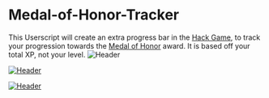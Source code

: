 # Medal-of-Honor-Tracker
This Userscript will create an extra progress bar in the [Hack Game](https://hackforums.net/gamecp.php), to track your progression towards the [Medal of Honor](https://hackforums.net/myawards.php?awid=117) award. It is based off your total XP, not your level.
![Header](https://i.imgur.com/4LqDeFn.png)

[![Header](https://i.imgur.com/oWF0mt5.jpg)](https://tampermonkey.net/)

[![Header](https://i.imgur.com/87jCJK6.jpg)](https://github.com/OMGWTFISTHIS/Medal-of-Honor-Tracker/raw/master/Medal%20of%20Honor%20Tracker.user.js)
